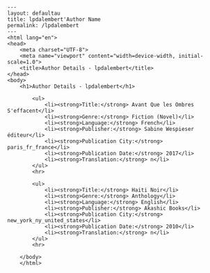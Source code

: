 
    ---
    layout: defaultau
    title: lpdalembert'Author Name 
    permalink: /lpdalembert
    ---
    <html lang="en">
    <head>
        <meta charset="UTF-8">
        <meta name="viewport" content="width=device-width, initial-scale=1.0">
        <title>Author Details - lpdalembert</title>
    </head>
    <body>
        <h1>Author Details - lpdalembert</h1>
        
            <ul>
                <li><strong>Title:</strong> Avant Que les Ombres S'effacent</li>
                <li><strong>Genre:</strong> Fiction (Novel)</li>
                <li><strong>Language:</strong> French</li>
                <li><strong>Publisher:</strong> Sabine Wespieser éditeur</li>
                <li><strong>Publication City:</strong> paris_fr_france</li>
                <li><strong>Publication Date:</strong> 2017</li>
                <li><strong>Translation:</strong> n</li>
            </ul>
            <hr>
            
            <ul>
                <li><strong>Title:</strong> Haiti Noir</li>
                <li><strong>Genre:</strong> Anthology</li>
                <li><strong>Language:</strong> English</li>
                <li><strong>Publisher:</strong> Akashic Books</li>
                <li><strong>Publication City:</strong> new_york_ny_united_states</li>
                <li><strong>Publication Date:</strong> 2010</li>
                <li><strong>Translation:</strong> n</li>
            </ul>
            <hr>
            
        </body>
        </html>
        